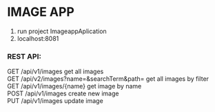 # IMAGE APP
1) run project ImageappAplication
2) localhost:8081

### REST API:

GET /api/v1/images  get all images<br>
GET /api/v2/images?name=&searchTerm&path= get all images by filter<br>
GET /api/v1/images/{name} get image by name<br>
POST /api/v1/images create new image<br>
PUT /api/v1/images update image<br>
